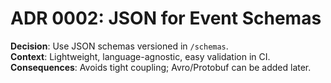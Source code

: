 
# ADR 0002: JSON for Event Schemas
**Decision**: Use JSON schemas versioned in `/schemas`.  
**Context**: Lightweight, language-agnostic, easy validation in CI.  
**Consequences**: Avoids tight coupling; Avro/Protobuf can be added later.
